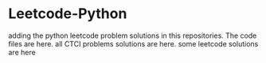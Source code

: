 # Leetcode-Python
adding the python leetcode problem solutions in this repositories. 
The code files are here.
all CTCI problems solutions are here.
some leetcode solutions are here






























































































































































































































































































































































































